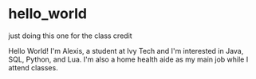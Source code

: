 # hello_world
just doing this one for the class credit


Hello World! I'm Alexis, a student at Ivy Tech and I'm interested in Java, SQL, Python, and Lua. 
I'm also a home health aide as my main job while I attend classes.
